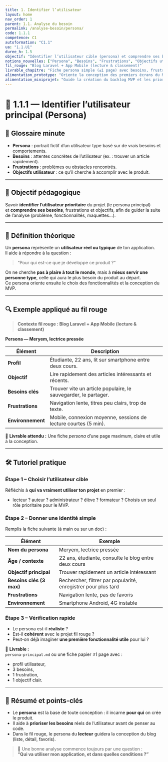 ```yaml
---
title: 1. Identifier l’utilisateur
layout: home
nav_order: 1
parent: 1.1. Analyse du besoin
permalink: /analyse-besoin/persona/
code: 1.1.1
competence: C1
autoformation: "C1.1"
ua: "1.1.U1"
duree_h: 1.5
objectif: "Identifier l’utilisateur cible (persona) et comprendre ses besoins pour orienter la première version du produit."
notions_nouvelles: ["Persona", "Besoins", "Frustrations", "Objectifs utilisateur"]
fil_rouge: "Blog Laravel + App Mobile (lecture & classement)"
livrable_chapitre: "Fiche persona simple (≤1 page) avec besoins, frustrations et objectifs."
alimentation_prototype: "Oriente la conception des premiers écrans du MVP."
alimentation_miniprojet: "Guide la création du backlog MVP et les priorités fonctionnelles."
---
```


# 📘 1.1.1 — Identifier l’utilisateur principal (Persona)

## 📒 Glossaire minute

- **Persona** : portrait fictif d’un utilisateur type basé sur de vrais besoins et comportements.  
- **Besoins** : attentes concrètes de l’utilisateur (ex. : trouver un article rapidement).  
- **Frustrations** : problèmes ou obstacles rencontrés.  
- **Objectifs utilisateur** : ce qu’il cherche à accomplir avec le produit.

---

## 🎯 Objectif pédagogique

Savoir **identifier l’utilisateur prioritaire** du projet (le persona principal)  
et **comprendre ses besoins**, frustrations et objectifs, afin de guider la suite de l’analyse (problème, fonctionnalités, maquettes…).

---

## 🧠 Définition théorique

Un **persona** représente un **utilisateur réel ou typique** de ton application.  
Il aide à répondre à la question :  
> “Pour qui est-ce que je développe ce produit ?”

On ne cherche **pas à plaire à tout le monde**, mais à **mieux servir une personne type**, celle qui aura le plus besoin du produit au départ.  
Ce persona oriente ensuite le choix des fonctionnalités et la conception du MVP.

---

## 🔍 Exemple appliqué au fil rouge

> **Contexte fil rouge : Blog Laravel + App Mobile (lecture & classement)**

**Persona — Meryem, lectrice pressée**

| Élément | Description |
|----------|-------------|
| **Profil** | Étudiante, 22 ans, lit sur smartphone entre deux cours. |
| **Objectif** | Lire rapidement des articles intéressants et récents. |
| **Besoins clés** | Trouver vite un article populaire, le sauvegarder, le partager. |
| **Frustrations** | Navigation lente, titres peu clairs, trop de texte. |
| **Environnement** | Mobile, connexion moyenne, sessions de lecture courtes (5 min). |

📄 **Livrable attendu :**
Une fiche *persona* d’une page maximum, claire et utile à la conception.

---

## 🛠 Tutoriel pratique

### Étape 1 – Choisir l’utilisateur cible
Réfléchis à **qui va vraiment utiliser ton projet** en premier :
- lecteur ? auteur ? administrateur ? élève ? formateur ?
Choisis un seul rôle prioritaire pour le MVP.

### Étape 2 – Donner une identité simple
Remplis la fiche suivante (à main ou sur un doc) :

| Élément | Exemple |
|----------|----------|
| **Nom du persona** | Meryem, lectrice pressée |
| **Âge / contexte** | 22 ans, étudiante, consulte le blog entre deux cours |
| **Objectif principal** | Trouver rapidement un article intéressant |
| **Besoins clés (3 max)** | Rechercher, filtrer par popularité, enregistrer pour plus tard |
| **Frustrations** | Navigation lente, pas de favoris |
| **Environnement** | Smartphone Android, 4G instable |

### Étape 3 – Vérification rapide
- Le persona est-il **réaliste** ?  
- Est-il **cohérent** avec le projet fil rouge ?  
- Peut-on déjà imaginer **une première fonctionnalité utile** pour lui ?

📄 **Livrable :**  
`persona-principal.md` ou une fiche papier ≤1 page avec :
- profil utilisateur,  
- 3 besoins,  
- 1 frustration,  
- 1 objectif clair.

---

## 🧾 Résumé et points-clés

- Le **persona** est la base de toute conception : il incarne **pour qui** on crée le produit.  
- Il aide à **prioriser les besoins** réels de l’utilisateur avant de penser au code.  
- Dans le fil rouge, le persona du **lecteur** guidera la conception du blog (liste, détail, favoris).  

> 🎯 Une bonne analyse commence toujours par une question :  
> **“Qui va utiliser mon application, et dans quelles conditions ?”**

